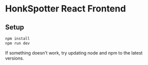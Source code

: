 # HonkSpotter React Frontend

## Setup

```bash
npm install
npm run dev
```

If something doesn't work, try updating node and npm to the latest versions.
